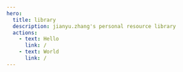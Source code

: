 ```yaml
---
hero:
  title: library
  description: jianyu.zhang's personal resource library
  actions:
    - text: Hello
      link: /
    - text: World
      link: /
---
```

